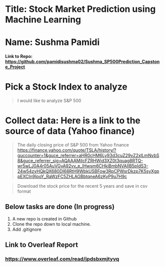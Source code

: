 # Title: Stock Market Prediction using Machine Learning 

# Name: Sushma Pamidi

#### Link to Repo: https://github.com/pamidisushma02/Sushma_SP500Prediction_Capstone_Project

# Pick a Stock Index to analyze  
> I would like to analyze S&P 500

# Collect data: Here is a link to the source of data (Yahoo finance)
> The daily closing price of S&P 500 from Yahoo finance
https://finance.yahoo.com/quote/TSLA/history/?guccounter=1&guce_referrer=aHR0cHM6Ly93d3cuZ29vZ2xlLmNvbS8&guce_referrer_sig=AQAAAMiIcFZRHWjd3XZ0t3quag8RTQ-wr5wLJ0A4r05AuVGyA92vv_e_lHwsm6CHkiBmbNVAIlB5pIdS3-24w54zyHQkQX680DI68RtH9WbkUSBFow3RpCPWsrDkzp7K5syXgppEXCIn9IpoY_RaWzFC5ZHLAGBbtqneA6zKyP9u7H9c

> Download the stock price for the recent 5 years and save in csv format


## Below tasks are done  (In progress)

1. A new repo is created in Github 
2. Clone the repo down to local machine.
3. Add .gitignore



## Link to Overleaf Report

  ### https://www.overleaf.com/read/jpdsbxmjtyvq

 
